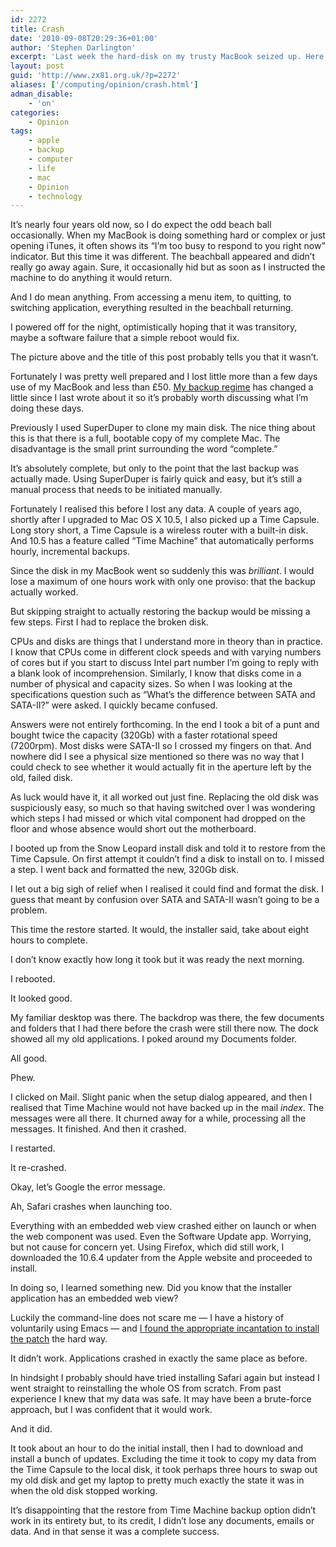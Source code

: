 ```yaml
---
id: 2272
title: Crash
date: '2010-09-08T20:29:36+01:00'
author: 'Stephen Darlington'
excerpt: 'Last week the hard-disk on my trusty MacBook seized up. Here''s how I got it back up and running again.'
layout: post
guid: 'http://www.zx81.org.uk/?p=2272'
aliases: ['/computing/opinion/crash.html']
adman_disable:
    - 'on'
categories:
    - Opinion
tags:
    - apple
    - backup
    - computer
    - life
    - mac
    - Opinion
    - technology
---
```


It’s nearly four years old now, so I do expect the odd beach ball occasionally. When my MacBook is doing something hard or complex or just opening iTunes, it often shows its “I’m too busy to respond to you right now” indicator. But this time it was different. The beachball appeared and didn’t really go away again. Sure, it occasionally hid but as soon as I instructed the machine to do anything it would return.

And I do mean anything. From accessing a menu item, to quitting, to switching application, everything resulted in the beachball returning.

I powered off for the night, optimistically hoping that it was transitory, maybe a software failure that a simple reboot would fix.

The picture above and the title of this post probably tells you that it wasn’t.

Fortunately I was pretty well prepared and I lost little more than a few days use of my MacBook and less than £50. [My backup regime](/computing/opinion/backup.html) has changed a little since I last wrote about it so it’s probably worth discussing what I’m doing these days.

Previously I used SuperDuper to clone my main disk. The nice thing about this is that there is a full, bootable copy of my complete Mac. The disadvantage is the small print surrounding the word “complete.”

It’s absolutely complete, but only to the point that the last backup was actually made. Using SuperDuper is fairly quick and easy, but it’s still a manual process that needs to be initiated manually.

Fortunately I realised this before I lost any data. A couple of years ago, shortly after I upgraded to Mac OS X 10.5, I also picked up a Time Capsule. Long story short, a Time Capsule is a wireless router with a built-in disk. And 10.5 has a feature called “Time Machine” that automatically performs hourly, incremental backups.

Since the disk in my MacBook went so suddenly this was *brilliant*. I would lose a maximum of one hours work with only one proviso: that the backup actually worked.

But skipping straight to actually restoring the backup would be missing a few steps. First I had to replace the broken disk.

CPUs and disks are things that I understand more in theory than in practice. I know that CPUs come in different clock speeds and with varying numbers of cores but if you start to discuss Intel part number I’m going to reply with a blank look of incomprehension. Similarly, I know that disks come in a number of physical and capacity sizes. So when I was looking at the specifications question such as “What’s the difference between SATA and SATA-II?” were asked. I quickly became confused.

Answers were not entirely forthcoming. In the end I took a bit of a punt and bought twice the capacity (320Gb) with a faster rotational speed (7200rpm). Most disks were SATA-II so I crossed my fingers on that. And nowhere did I see a physical size mentioned so there was no way that I could check to see whether it would actually fit in the aperture left by the old, failed disk.

As luck would have it, it all worked out just fine. Replacing the old disk was suspiciously easy, so much so that having switched over I was wondering which steps I had missed or which vital component had dropped on the floor and whose absence would short out the motherboard.

I booted up from the Snow Leopard install disk and told it to restore from the Time Capsule. On first attempt it couldn’t find a disk to install on to. I missed a step. I went back and formatted the new, 320Gb disk.

I let out a big sigh of relief when I realised it could find and format the disk. I guess that meant by confusion over SATA and SATA-II wasn’t going to be a problem.

This time the restore started. It would, the installer said, take about eight hours to complete.

I don’t know exactly how long it took but it was ready the next morning.

I rebooted.

It looked good.

My familiar desktop was there. The backdrop was there, the few documents and folders that I had there before the crash were still there now. The dock showed all my old applications. I poked around my Documents folder.

All good.

Phew.

I clicked on Mail. Slight panic when the setup dialog appeared, and then I realised that Time Machine would not have backed up in the mail *index*. The messages were all there. It churned away for a while, processing all the messages. It finished. And then it crashed.

I restarted.

It re-crashed.

Okay, let’s Google the error message.

Ah, Safari crashes when launching too.

Everything with an embedded web view crashed either on launch or when the web component was used. Even the Software Update app. Worrying, but not cause for concern yet. Using Firefox, which did still work, I downloaded the 10.6.4 updater from the Apple website and proceeded to install.

In doing so, I learned something new. Did you know that the installer application has an embedded web view?

Luckily the command-line does not scare me — I have a history of voluntarily using Emacs — and [I found the appropriate incantation to install the patch](http://hints.macworld.com/article.php?story=20030614230204397) the hard way.

It didn’t work. Applications crashed in exactly the same place as before.

In hindsight I probably should have tried installing Safari again but instead I went straight to reinstalling the whole OS from scratch. From past experience I knew that my data was safe. It may have been a brute-force approach, but I was confident that it would work.

And it did.

It took about an hour to do the initial install, then I had to download and install a bunch of updates. Excluding the time it took to copy my data from the Time Capsule to the local disk, it took perhaps three hours to swap out my old disk and get my laptop to pretty much exactly the state it was in when the old disk stopped working.

It’s disappointing that the restore from Time Machine backup option didn’t work in its entirety but, to its credit, I didn’t lose any documents, emails or data. And in that sense it was a complete success.